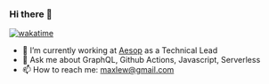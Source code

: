 ### Hi there 👋

[![wakatime](https://wakatime.com/badge/user/3e274620-a037-4ac6-94ea-32d7eb9dd89d.svg)](https://wakatime.com/@3e274620-a037-4ac6-94ea-32d7eb9dd89d)

- 🔭 I’m currently working at [Aesop](https://www.aesop.com/au/) as a Technical Lead 
- 💬 Ask me about GraphQL, Github Actions, Javascript, Serverless
- 📫 How to reach me: maxlew@gmail.com
